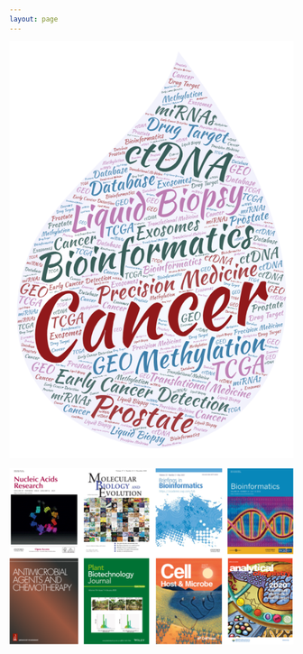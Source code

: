 ```yaml
---
layout: page
---
```


<p align="center">
  <img width="600" src="https://raw.githubusercontent.com/rli012/rli012.github.io/master/img/worldcloud.png">
</p>


<p align="center">
  <img width="800" src="https://raw.githubusercontent.com/rli012/rli012.github.io/master/img/publications.png">
</p>
